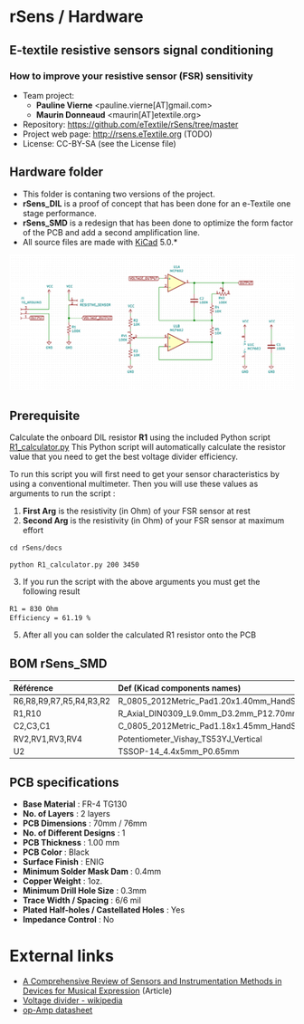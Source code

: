 # rSens / Hardware
## E-textile resistive sensors signal conditioning
### How to improve your resistive sensor (FSR) sensitivity

- Team project:
    - **Pauline Vierne** <pauline.vierne[AT]gmail.com>
    - **Maurin Donneaud** <maurin[AT]etextile.org>
- Repository: https://github.com/eTextile/rSens/tree/master
- Project web page: http://rsens.eTextile.org (TODO)
- License: CC-BY-SA (see the License file)

## Hardware folder
- This folder is contaning two versions of the project.
- **rSens_DIL** is a proof of concept that has been done for an e-Textile one stage performance.
- **rSens_SMD** is a redesign that has been done to optimize the form factor of the PCB and add a second amplification line.
- All source files are made with [KiCad](https://kicad.org/) 5.0.* 

![rSens_DIL_schematics](../Hardware_electronic/docs/rSens_DIL_schematics.png)

## Prerequisite
Calculate the onboard DIL resistor **R1** using the included Python script [R1_calculator.py](../docs/R1_calculator.py)
This Python script will automatically calculate the resistor value that you need to get the best voltage divider efficiency.

To run this script you will first need to get your sensor characteristics by using a conventional multimeter. Then you will use these values as arguments to run the script :

1. **First Arg** is the resistivity (in Ohm) of your FSR sensor at rest
2. **Second Arg** is the resistivity (in Ohm) of your FSR sensor at maximum effort

```
cd rSens/docs
```
```
python R1_calculator.py 200 3450
```

3. If you run the script with the above arguments you must get the following result

```
R1 = 830 Ohm
Efficiency = 61.19 %
```
5. After all you can solder the calculated R1 resistor onto the PCB

## BOM rSens_SMD
| Référence                | Def (Kicad components names)                      | Quantity | Value        |
|:-------------------------|:--------------------------------------------------|----------|:-------------|
|  R6,R8,R9,R7,R5,R4,R3,R2 | R_0805_2012Metric_Pad1.20x1.40mm_HandSolder       |    8     |  10K	     |
|  R1,R10                  | R_Axial_DIN0309_L9.0mm_D3.2mm_P12.70mm_Horizontal |    2     |  USER_DEFINE |
|  C2,C3,C1                | C_0805_2012Metric_Pad1.18x1.45mm_HandSolder       |    3     |  100N	     |
|  RV2,RV1,RV3,RV4         | Potentiometer_Vishay_TS53YJ_Vertical              |    4     |  100K	     |
|  U2                      | TSSOP-14_4.4x5mm_P0.65mm                          |    1     |  MCP6244	 |

## PCB specifications
- **Base Material** : FR-4 TG130
- **No. of Layers** : 2 layers
- **PCB Dimensions** : 70mm / 76mm
- **No. of Different Designs** : 1
- **PCB Thickness** : 1.00 mm
- **PCB Color** : Black
- **Surface Finish** : ENIG
- **Minimum Solder Mask Dam** : 0.4mm
- **Copper Weight** : 1oz.
- **Minimum Drill Hole Size** : 0.3mm
- **Trace Width / Spacing** : 6/6 mil
- **Plated Half-holes / Castellated Holes** : Yes
- **Impedance Control** : No

# External links
- [A Comprehensive Review of Sensors and Instrumentation Methods in Devices for Musical Expression](../docs/A_Comprehensive_Review_of_Sensors_and_Instrumentat.pdf) (Article)
- [Voltage divider - wikipedia](https://en.wikipedia.org/wiki/Voltage_divider)
- [op-Amp datasheet](./docs/datasheet_MCP6241.pdf)
